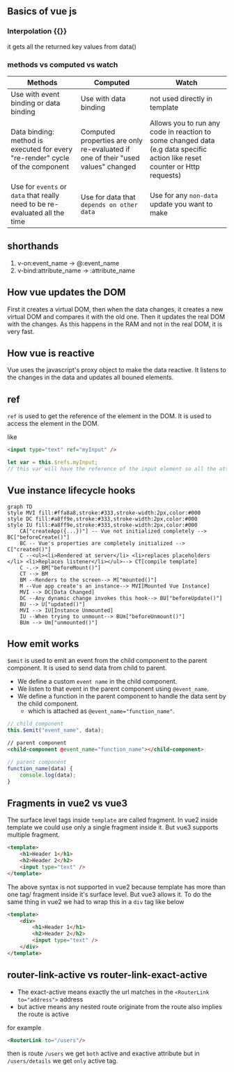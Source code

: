## Basics of vue js

### Interpolation {{}}

it gets all the returned key values from data()

### methods vs computed vs watch

| Methods                                                                       | Computed                                                                        | Watch                                                                                                                      |
| ----------------------------------------------------------------------------- | ------------------------------------------------------------------------------- | -------------------------------------------------------------------------------------------------------------------------- |
| Use with event binding or data binding                                        | Use with data binding                                                           | not used directly in template                                                                                              |
| Data binding: method is executed for every "re-render" cycle of the component | Computed properties are only re-evaluated if one of their "used values" changed | Allows you to run any code in reaction to some changed data (e.g data specific action like reset counter or Http requests) |
| Use for `events` or `data` that really need to be re-evaluated all the time   | Use for data that `depends on other data`                                       | Use for any `non-data` update you want to make                                                                             |

## shorthands

1. v-on:event_name -> @:event_name
2. v-bind:attribute_name -> :attribute_name

## How vue updates the DOM

First it creates a virtual DOM, then when the data changes, it creates a new virtual DOM and compares it with the old one. Then it updates the real DOM with the changes. As this happens in the RAM and not in the real DOM, it is very fast.

## How vue is reactive

Vue uses the javascript's proxy object to make the data reactive. It listens to the changes in the data and updates all bouned elements.

## ref

`ref` is used to get the reference of the element in the DOM. It is used to access the element in the DOM.

like

```html
<input type="text" ref="myInput" />
```

```javascript
let var = this.$refs.myInput;
// this var will have the reference of the input element so all the attributes and values
```

## Vue instance lifecycle hooks

```mermaid
graph TD
style MVI fill:#ffa8a8,stroke:#333,stroke-width:2px,color:#000
style DC fill:#a8ff9e,stroke:#333,stroke-width:2px,color:#000
style IU fill:#a8ff9e,stroke:#333,stroke-width:2px,color:#000
    CA["createApp({...})"] -- Vue not initialized completely --> BC["beforeCreate()"]
    BC -- Vue's properties are completely initialized --> C["created()"]
    C --<ul><li>Rendered at server</li> <li>replaces placeholders </li> <li>Replaces listener</li></ul>--> CT[compile template]
    C -.-> BM["beforeMount()"]
    CT --> BM
    BM --Renders to the screen--> M["mounted()"]
    M --Vue app create's an instance--> MVI[Mounted Vue Instance]
    MVI --> DC[Data Changed]
    DC --Any dynamic change invokes this hook--> BU["beforeUpdate()"]
    BU --> U["updated()"]
    MVI --> IU[Instance Unmounted]
    IU --When trying to unmount--> BUm["beforeUnmount()"]
    BUm --> Um["unmounted()"]
```

## How emit works

`$emit` is used to emit an event from the child component to the parent component. It is used to send data from child to parent.

- We define a custom `event name` in the child component.
- We listen to that event in the parent component using `@event_name`.
- We define a function in the parent component to handle the data sent by the child component.
  - which is attached as `@event_name="function_name"`.

```javascript
// child component
this.$emit("event_name", data);
```

```html
// parent component
<child-component @event_name="function_name"></child-component>
```

```javascript
// parent component
function_name(data) {
    console.log(data);
}
```

## Fragments in vue2 vs vue3

The surface level tags inside `template` are called fragment. In vue2 inside template we could use only a single fragment inside it. But vue3 supports multiple fragment.

```html
<template>
	<h1>Header 1</h1>
	<h2>Header 2</h2>
	<input type="text" />
</template>
```

The above syntax is not supported in vue2 because template has more than one tag/ fragment inside it's surface level. But vue3 allows it. To do the same thing in vue2 we had to wrap this in a `div` tag like below

```html
<template>
	<div>
		<h1>Header 1</h1>
		<h2>Header 2</h2>
		<input type="text" />
	</div>
</template>
```

## router-link-active vs router-link-exact-active

- The exact-active means exactly the url matches in the `<RouterLink to="address">` address
- but active means any nested route originate from the route also implies the route is active

for example

```HTML
<RouterLink to="/users"/>
```

then is route `/users` we get `both` active and exactive attribute
but in `/users/details` we get `only` active tag.

